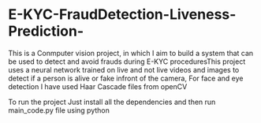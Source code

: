 # E-KYC-FraudDetection-Liveness-Prediction-
This is  a Conmputer vision project, in which I aim to build a system that can be used to detect and avoid frauds during E-KYC proceduresThis project uses a neural network trained on live and not live videos and images to detect if a person is alive or fake infront of the camera, For face and eye detection I have used Haar Cascade files from openCV

To run the project 
Just install all the dependencies and then run main_code.py file using python
